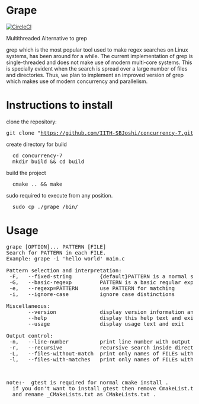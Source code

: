 #         Grape
[![CircleCI](https://circleci.com/gh/jatin-code777/concurrency-7.svg?style=svg)](https://circleci.com/gh/jatin-code777/concurrency-7)

Multithreaded Alternative to grep

grep which is the most popular tool used to make regex searches on Linux systems, has been around for a while. The current implementation of grep is single-threaded and does not make use of modern multi-core systems. This is specially evident when the search is spread over a large number of files and directories.
Thus, we plan to implement an improved version of grep which makes use of modern concurrency and parallelism.

# Instructions to install 
clone the repository:	<pre>git clone "https://github.com/IITH-SBJoshi/concurrency-7.git"
</pre>

create directory for build
<pre>
  cd concurrency-7 
  mkdir build && cd build
</pre>

build the project
<pre>
  cmake .. && make 
</pre>
sudo required to execute from any position.
<pre>
  sudo cp ./grape /bin/
</pre>


# Usage
<pre>
grape [OPTION]... PATTERN [FILE]
Search for PATTERN in each FILE.
Example: grape -i 'hello world' main.c

Pattern selection and interpretation:
 -F,   --fixed-string         {default}PATTERN is a normal string
 -G,   --basic-regexp         PATTERN is a basic regular expression (default)
 -e,   --regexp=PATTERN       use PATTERN for matching
 -i,   --ignore-case          ignore case distinctions

Miscellaneous:
       --version              display version information and exit
       --help                 display this help text and exit
       --usage                display usage text and exit

Output control:
 -n,   --line-number          print line number with output lines
 -r,   --recursive            recursive search inside directory
 -L,   --files-without-match  print only names of FILEs with no selected lines
 -l,   --files-with-matches   print only names of FILEs with selected lines


</pre>	
<pre>
note:-  gtest is required for normal cmake install .
  if you don't want to install gtest then remove CmakeList.txt 
  and rename _CMakeLists.txt as CMakeLists.txt .
<pre>

